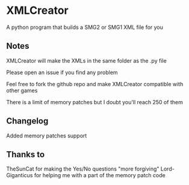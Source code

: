 # XMLCreator
A python program that builds a SMG2 or SMG1 XML file for you

## Notes
XMLCreator will make the XMLs in the same folder as the .py file

Please open an issue if you find any problem

Feel free to fork the github repo and make XMLCreator compatible with other games

There is a limit of memory patches but I doubt you'll reach 250 of them

## Changelog
Added memory patches support

## Thanks to
TheSunCat for making the Yes/No questions "more forgiving"
Lord-Giganticus for helping me with a part of the memory patch code
